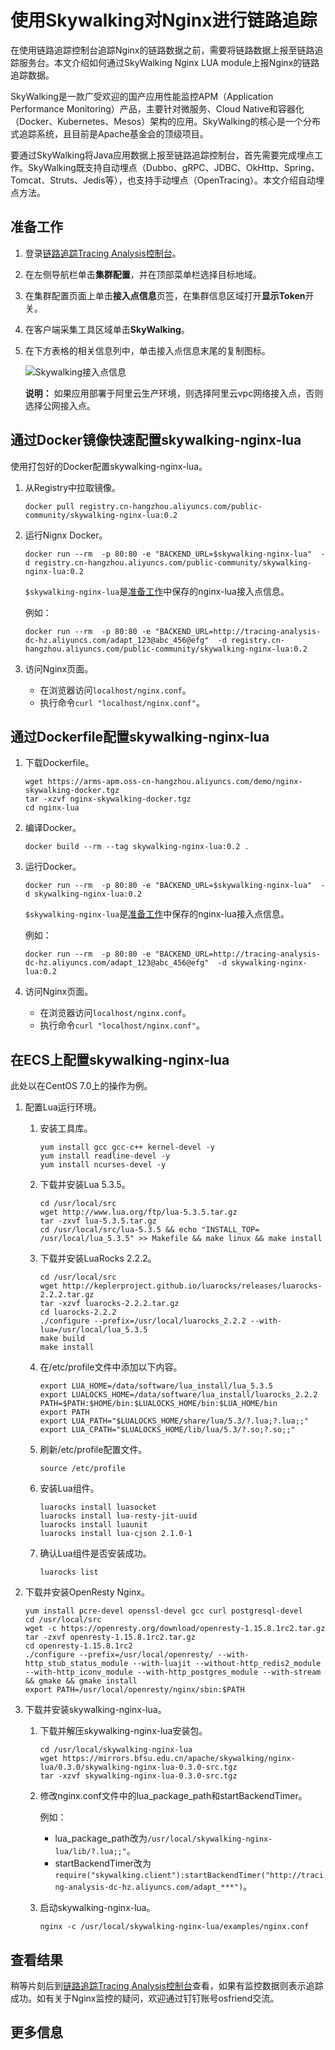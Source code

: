 # 使用Skywalking对Nginx进行链路追踪

在使用链路追踪控制台追踪Nginx的链路数据之前，需要将链路数据上报至链路追踪服务台。本文介绍如何通过SkyWalking Nginx LUA module上报Nginx的链路追踪数据。

SkyWalking是一款广受欢迎的国产应用性能监控APM（Application Performance Monitoring）产品，主要针对微服务、Cloud Native和容器化（Docker、Kubernetes、Mesos）架构的应用。SkyWalking的核心是一个分布式追踪系统，且目前是Apache基金会的顶级项目。

要通过SkyWalking将Java应用数据上报至链路追踪控制台，首先需要完成埋点工作。SkyWalking既支持自动埋点（Dubbo、gRPC、JDBC、OkHttp、Spring、Tomcat、Struts、Jedis等），也支持手动埋点（OpenTracing）。本文介绍自动埋点方法。

## 准备工作

1.  登录[链路追踪Tracing Analysis控制台](https://tracing.console.aliyun.com/)。

2.  在左侧导航栏单击**集群配置**，并在顶部菜单栏选择目标地域。

3.  在集群配置页面上单击**接入点信息**页签，在集群信息区域打开**显示Token**开关。

4.  在客户端采集工具区域单击**SkyWalking**。

5.  在下方表格的相关信息列中，单击接入点信息末尾的复制图标。

    ![Skywalking接入点信息](https://static-aliyun-doc.oss-accelerate.aliyuncs.com/assets/img/zh-CN/6357049061/p207267.png)

    **说明：** 如果应用部署于阿里云生产环境，则选择阿里云vpc网络接入点，否则选择公网接入点。


## 通过Docker镜像快速配置skywalking-nginx-lua

使用打包好的Docker配置skywalking-nginx-lua。

1.  从Registry中拉取镜像。

    ```
    docker pull registry.cn-hangzhou.aliyuncs.com/public-community/skywalking-nginx-lua:0.2
    ```

2.  运行Nignx Docker。

    ```
    docker run --rm  -p 80:80 -e "BACKEND_URL=$skywalking-nginx-lua"  -d registry.cn-hangzhou.aliyuncs.com/public-community/skywalking-nginx-lua:0.2
    ```

    `$skywalking-nginx-lua`是[准备工作](#section_hst_9gl_yew)中保存的nginx-lua接入点信息。

    例如：

    ```
    docker run --rm  -p 80:80 -e "BACKEND_URL=http://tracing-analysis-dc-hz.aliyuncs.com/adapt_123@abc_456@efg"  -d registry.cn-hangzhou.aliyuncs.com/public-community/skywalking-nginx-lua:0.2
    ```

3.  访问Nginx页面。

    -   在浏览器访问`localhost/nginx.conf`。
    -   执行命令`curl "localhost/nginx.conf"`。

## 通过Dockerfile配置skywalking-nginx-lua

1.  下载Dockerfile。

    ```
    wget https://arms-apm.oss-cn-hangzhou.aliyuncs.com/demo/nginx-skywalking-docker.tgz
    tar -xzvf nginx-skywalking-docker.tgz
    cd nginx-lua
    ```

2.  编译Docker。

    ```
    docker build --rm --tag skywalking-nginx-lua:0.2 .
    ```

3.  运行Docker。

    ```
    docker run --rm  -p 80:80 -e "BACKEND_URL=$skywalking-nginx-lua"  -d skywalking-nginx-lua:0.2
    ```

    `$skywalking-nginx-lua`是[准备工作](#section_hst_9gl_yew)中保存的nginx-lua接入点信息。

    例如：

    ```
    docker run --rm  -p 80:80 -e "BACKEND_URL=http://tracing-analysis-dc-hz.aliyuncs.com/adapt_123@abc_456@efg"  -d skywalking-nginx-lua:0.2
    ```

4.  访问Nginx页面。

    -   在浏览器访问`localhost/nginx.conf`。
    -   执行命令`curl "localhost/nginx.conf"`。

## 在ECS上配置skywalking-nginx-lua

此处以在CentOS 7.0上的操作为例。

1.  配置Lua运行环境。

    1.  安装工具库。

        ```
        yum install gcc gcc-c++ kernel-devel -y
        yum install readline-devel -y
        yum install ncurses-devel -y
        ```

    2.  下载并安装Lua 5.3.5。

        ```
        cd /usr/local/src
        wget http://www.lua.org/ftp/lua-5.3.5.tar.gz
        tar -zxvf lua-5.3.5.tar.gz
        cd /usr/local/src/lua-5.3.5 && echo "INSTALL_TOP= /usr/local/lua_5.3.5" >> Makefile && make linux && make install
        ```

    3.  下载并安装LuaRocks 2.2.2。

        ```
        cd /usr/local/src
        wget http://keplerproject.github.io/luarocks/releases/luarocks-2.2.2.tar.gz
        tar -xzvf luarocks-2.2.2.tar.gz
        cd luarocks-2.2.2
        ./configure --prefix=/usr/local/luarocks_2.2.2 --with-lua=/usr/local/lua_5.3.5
        make build
        make install
        ```

    4.  在/etc/profile文件中添加以下内容。

        ```
        export LUA_HOME=/data/software/lua_install/lua_5.3.5
        export LUALOCKS_HOME=/data/software/lua_install/luarocks_2.2.2
        PATH=$PATH:$HOME/bin:$LUALOCKS_HOME/bin:$LUA_HOME/bin
        export PATH
        export LUA_PATH="$LUALOCKS_HOME/share/lua/5.3/?.lua;?.lua;;"
        export LUA_CPATH="$LUALOCKS_HOME/lib/lua/5.3/?.so;?.so;;"
        ```

    5.  刷新/etc/profile配置文件。

        ```
        source /etc/profile
        ```

    6.  安装Lua组件。

        ```
        luarocks install luasocket
        luarocks install lua-resty-jit-uuid
        luarocks install luaunit
        luarocks install lua-cjson 2.1.0-1
        ```

    7.  确认Lua组件是否安装成功。

        ```
        luarocks list
        ```

2.  下载并安装OpenResty Nginx。

    ```
    yum install pcre-devel openssl-devel gcc curl postgresql-devel
    cd /usr/local/src
    wget -c https://openresty.org/download/openresty-1.15.8.1rc2.tar.gz
    tar -zxvf openresty-1.15.8.1rc2.tar.gz
    cd openresty-1.15.8.1rc2
    ./configure --prefix=/usr/local/openresty/ --with-http_stub_status_module --with-luajit --without-http_redis2_module --with-http_iconv_module --with-http_postgres_module --with-stream && gmake && gmake install
    export PATH=/usr/local/openresty/nginx/sbin:$PATH
    ```

3.  下载并安装skywalking-nginx-lua。

    1.  下载并解压skywalking-nginx-lua安装包。

        ```
        cd /usr/local/skywalking-nginx-lua
        wget https://mirrors.bfsu.edu.cn/apache/skywalking/nginx-lua/0.3.0/skywalking-nginx-lua-0.3.0-src.tgz
        tar -xzvf skywalking-nginx-lua-0.3.0-src.tgz
        ```

    2.  修改nginx.conf文件中的lua\_package\_path和startBackendTimer。

        例如：

        -   lua\_package\_path改为`/usr/local/skywalking-nginx-lua/lib/?.lua;;"`。
        -   startBackendTimer改为`require("skywalking.client"):startBackendTimer("http://tracing-analysis-dc-hz.aliyuncs.com/adapt_***")`。
    3.  启动skywalking-nginx-lua。

        ```
        nginx -c /usr/local/skywalking-nginx-lua/examples/nginx.conf
        ```


## 查看结果

稍等片刻后到[链路追踪Tracing Analysis控制台](https://tracing.console.aliyun.com/)查看，如果有监控数据则表示追踪成功。如有关于Nginx监控的疑问，欢迎通过钉钉账号osfriend交流。

## 更多信息

